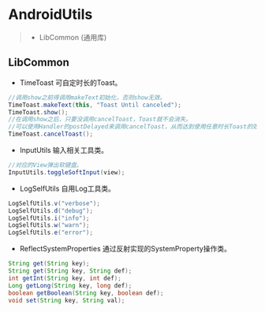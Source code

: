 # AndroidUtils
>* LibCommon (通用库)

## LibCommon

* TimeToast 可自定时长的Toast。

```java
//调用show之前得调用makeText初始化，否则show无效。
TimeToast.makeText(this, "Toast Until canceled");
TimeToast.show();
//在调用show之后，只要没调用cancelToast，Toast就不会消失。
//可以使用Handler的postDelayed来调用cancelToast，从而达到使用任意时长Toast的效果。
TimeToast.cancelToast();
```

* InputUtils 输入相关工具类。

```java
//对应的View弹出软键盘。
InputUtils.toggleSoftInput(view);
```

* LogSelfUtils 自用Log工具类。

```java
LogSelfUtils.v("verbose");
LogSelfUtils.d("debug");
LogSelfUtils.i("info");
LogSelfUtils.w("warn");
LogSelfUtils.e("error");
```

* ReflectSystemProperties 通过反射实现的SystemProperty操作类。

```java
String get(String key);
String get(String key, String def);
int getInt(String key, int def);
Long getLong(String key, long def);
boolean getBoolean(String key, boolean def);
void set(String key, String val);
```
